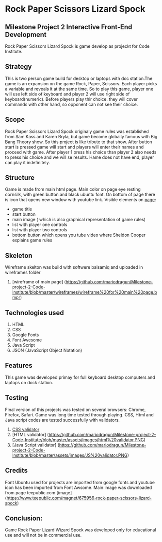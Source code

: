# Rock Paper Scissors Lizard Spock

## Milestone Project 2 Interactive Front-End Development
Rock Paper Scissors Lizard Spock is game develop as projeckt for Code Institute.

## Strategy

This is two person game build for desktop or laptops with doc station.The game is an expansion on the game Rock, Paper, Scissors. 
Each player picks a variable and reveals it at the same time. So to play this game, player one will use left side of keyboard and
player 2 will use right side of keyboard(numeric). Before players play thir choice. they will cover commands with other hand,
so opponent can not see their choice.

## Scope

Rock Paper Scissors Lizard Spock originaly game rules was established from Sam Kass and Karen Bryla, but game 
become globally famous with Big Bang Theory show. So this project is like tribute to that show.
After button start is pressed game will start and players will enter their names and proceed with game.
After player 1 press his choice than player 2 also needs to press his choice and we will se results.
Hame does not have end, player can play it indefinitely.

## Structure

Game is made from main html page. Main color on page eye resting cornsilk, with green button and
black ubuntu font. On bottom of page there is icon that opens new window with youtube link.
 Visible elements on  [page](https://github.com/mariodragun/Milestone-project-2-Code-Institute/blob/master/assets/images/game.PNG): 
* game title
* start button
* main image ( which is also graphical representation of game rules) 
* list with player one controls
* list with player two controls
* bottom button which opens you tube video where Sheldon Cooper explains game rules

## Skeleton

Wireframe skelton was build with softwere balsamiq and uploaded in wireframes folder
1. [wireframe of  main page] (https://github.com/mariodragun/Milestone-project-2-Code-Institute/blob/master/wireframes/wireframe%20for%20main%20page.bmpr)

## Technologies used

1. HTML
2. CSS
3. Google Fonts
4. Font Awesome
5. Java Script
6. JSON (JavaScript Object Notation) 

## Features
This game was developed  primay for full keyboard desktop computers and laptops on dock station.

## Testing 
Final version of this projects was tested on several browsers: Chrome, Firefox, Safari.
Game was long time tested through playing. CSS, Html and Java script codes are tested successfully with validators.
1. [CSS validator](https://github.com/mariodragun/Milestone-project-2-Code-Institute/blob/master/assets/images/CSS%20validator.PNG)
2. [HTML  validator] (https://github.com/mariodragun/Milestone-project-2-Code-Institute/blob/master/assets/images/html%20validator.PNG)
3. [Java Script validator] (https://github.com/mariodragun/Milestone-project-2-Code-Institute/blob/master/assets/images/JS%20validator.PNG)

## Credits
Font Ubuntu used for projects are imported from google fonts and youtube icon has been imported from
Font Awsome. Main image was downloaded from page teepublic.com [image] (https://www.teepublic.com/magnet/675956-rock-paper-scissors-lizard-spock)

## Conclusion:
 Game Rock Paper Lizard Wizard Spock was developed only for educational use and will not be in commercial use.
